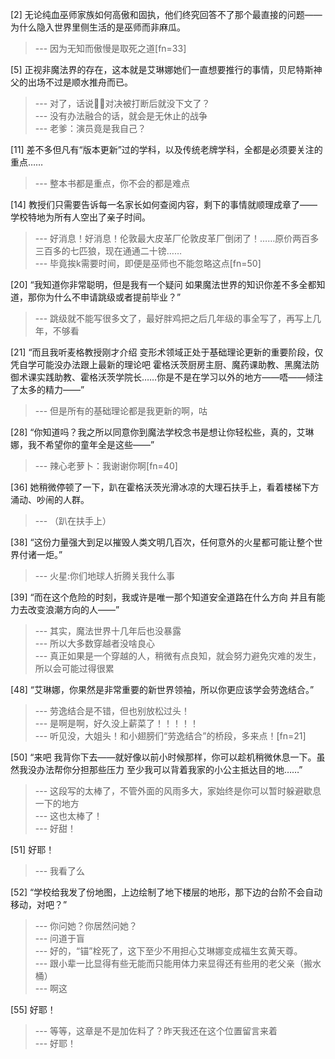 
[2] 无论纯血巫师家族如何高傲和固执，他们终究回答不了那个最直接的问题——为什么隐入世界里侧生活的是巫师而非麻瓜。
>--- 因为无知而傲慢是取死之道[fn=33]<br>

[5] 正视非魔法界的存在，这本就是艾琳娜她们一直想要推行的事情，贝尼特斯神父的出场不过是顺水推舟而已。
>--- 对了，话说🦁🐍对决被打断后就没下文了？<br>
>--- 没有办法融合的话，就会是无休止的战争<br>
>--- 老爹：演员竟是我自己？<br>

[11] 差不多但凡有“版本更新”过的学科，以及传统老牌学科，全都是必须要关注的重点……
>--- 整本书都是重点，你不会的都是难点<br>

[14] 教授们只需要告诉每一名家长如何查阅内容，剩下的事情就顺理成章了——学校特地为所有人空出了亲子时间。
>--- 好消息！好消息！伦敦最大皮革厂伦敦皮革厂倒闭了！……原价两百多三百多的七匹狼，现在通通二十镑……<br>
>--- 毕竟挨k需要时间，即便是巫师也不能忽略这点[fn=50]<br>

[20] “我知道你非常聪明，但是我有一个疑问 如果魔法世界的知识你差不多全都知道，那你为什么不申请跳级或者提前毕业？”
>--- 跳级就不能写很多文了，最好胖鸡把之后几年级的事全写了，再写上几年，不够看<br>

[21] “而且我听麦格教授刚才介绍 变形术领域正处于基础理论更新的重要阶段，仅凭自学可能没办法跟上最新的理论吧 霍格沃茨厨房主厨、魔药课助教、黑魔法防御术课实践助教、霍格沃茨学院长……你是不是在学习以外的地方——唔——倾注了太多的精力——”
>--- 但是所有的基础理论都是我更新的啊，咕<br>

[28] “你知道吗？我之所以同意你到魔法学校念书是想让你轻松些，真的，艾琳娜，我不希望你的童年全是这些——”
>--- 辣心老萝卜：我谢谢你啊[fn=40]<br>

[36] 她稍微停顿了一下，趴在霍格沃茨光滑冰凉的大理石扶手上，看着楼梯下方涌动、吵闹的人群。
>--- （趴在扶手上）<br>

[38] “这份力量强大到足以摧毁人类文明几百次，任何意外的火星都可能让整个世界付诸一炬。”
>--- 火星:你们地球人折腾关我什么事<br>

[39] “而在这个危险的时刻，我或许是唯一那个知道安全道路在什么方向 并且有能力去改变浪潮方向的人——”
>--- 其实，魔法世界十几年后也没暴露<br>
>--- 所以大多数穿越者没啥良心<br>
>--- 真正如果是一个穿越的人，稍微有点良知，就会努力避免灾难的发生，所以会可能过得很累<br>

[48] “艾琳娜，你果然是非常重要的新世界领袖，所以你更应该学会劳逸结合。”
>--- 劳逸结合是不错，但也别放松过头！<br>
>--- 是啊是啊，好久没上薪菜了！！！！！<br>
>--- 听见没，大姐头！和小翅膀们“劳逸结合”的桥段，多来点！[fn=21]<br>

[50] “来吧 我背你下去——就好像以前小时候那样，你可以趁机稍微休息一下。虽然我没办法帮你分担那些压力 至少我可以背着我家的小公主抵达目的地……”
>--- 这段写的太棒了，不管外面的风雨多大，家始终是你可以暂时躲避歇息一下的地方<br>
>--- 这也太棒了！<br>
>--- 好甜！<br>

[51] 好耶！
>--- 我看了么<br>

[52] “学校给我发了份地图，上边绘制了地下楼层的地形，那下边的台阶不会自动移动，对吧？”
>--- 你问她？你居然问她？<br>
>--- 问道于盲<br>
>--- 好的，“锚”栓死了，这下至少不用担心艾琳娜变成福生玄黄天尊。<br>
>--- 跟小辈一比显得有些无能而只能用体力来显得还有些用的老父亲（搬水桶）<br>
>--- 啊这<br>

[55] 好耶！
>--- 等等，这章是不是加佐料了？昨天我还在这个位置留言来着<br>
>--- 好耶！<br>
